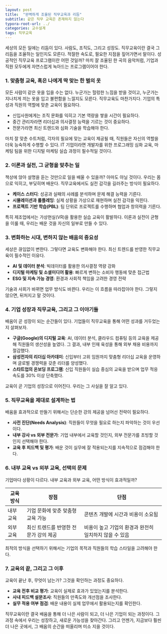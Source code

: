```yaml
---
layout: post
title:  "완벽하게 조율된 직무교육과 리듬"
subtitle: 같은 직무 교육은 존재하지 않는다
typora-root-url: ../
categories: 교수설계
tags: 직무교육
---
```


세상의 모든 일에는 리듬이 있다. 사람도, 조직도, 그리고 성장도. 직무교육이란 결국 그 리듬을 조율하는 일인지도 모른다. 적절한 속도로, 필요한 지점을 짚어가면서 말이다. 성공적인 직무교육 프로그램이란 어떤 것일까? 마치 잘 조율된 한 곡의 음악처럼, 기업과 직원 모두에게 자연스럽게 녹아드는 프로그램이어야 한다.

### 1. 맞춤형 교육, 혹은 나에게 딱 맞는 한 벌의 옷

모든 사람이 같은 옷을 입을 수는 없다. 누군가는 헐렁한 느낌을 받을 것이고, 누군가는 지나치게 끼는 옷을 입고 불편함을 느낄지도 모른다. 직무교육도 마찬가지다. 기업의 특성과 직원의 역할에 맞춘 교육이 필요하다.

- 신입사원에게는 조직 문화를 익히고 기본 역량을 쌓을 시간이 필요하다.
- 중간 관리자라면 리더십과 의사결정 능력을 기르는 것이 중요하다.
- 전문가라면 최신 트렌드와 심화 기술을 학습해야 한다.

마치 잘 맞춘 수트처럼, 각자의 필요에 맞는 교육이 제공될 때, 직원들은 자신의 역할을 더욱 능숙하게 수행할 수 있다. IT 기업이라면 개발자를 위한 프로그래밍 심화 교육, 마케팅 팀을 위한 디지털 마케팅 실습 과정이 필수적일 것이다.

### 2. 이론과 실전, 그 균형을 맞추는 일

책상에 앉아 설명을 듣는 것만으로 일을 배울 수 있을까? 아마도 아닐 것이다. 우리는 몸으로 익히고, 부딪히며 배운다. 직무교육에서도 실전 감각을 길러주는 방식이 필요하다.

- **케이스 스터디**: 성공과 실패의 사례를 분석하며 문제 해결 능력을 기른다.
- **시뮬레이션과 롤플레잉**: 실제 상황을 가상으로 재현하며 실전 감각을 익힌다.
- **프로젝트 기반 학습(PBL)**: 팀 단위로 프로젝트를 수행하며 협업과 창의력을 기른다.

특히 제조업에서는 가상현실(VR)을 활용한 실습 교육이 활발하다. 이론과 실전이 균형을 이룰 때, 우리는 배운 것을 자신의 일부로 만들 수 있다.

### 3. 변화하는 시대, 변하지 않는 배움의 중요성

세상은 끊임없이 변한다. 그렇다면 교육도 변화해야 한다. 최신 트렌드를 반영한 직무교육이 필수적인 이유다.

- **AI 및 데이터 분석**: 빅데이터를 활용한 의사결정 역량 강화
- **디지털 마케팅 및 소셜미디어 활용**: 빠르게 변하는 소비자 행동에 맞춘 접근법
- **ESG 및 지속 가능 경영**: 환경과 사회적 책임을 고려한 경영 전략

기술과 사회가 바뀌면 업무 방식도 바뀐다. 우리는 이 흐름을 따라잡아야 한다. 그렇지 않으면, 뒤처지고 말 것이다.

### 4. 기업 성장과 직무교육, 그리고 그 이야기들

배움이 곧 성장이 되는 순간들이 있다. 기업들이 직무교육을 통해 어떤 성과를 거두었는지 살펴보자.

- **구글(Google)의 디지털 교육**: AI, 데이터 분석, 클라우드 컴퓨팅 등의 교육을 제공해 직원들의 생산성을 높였다. 그 결과, 내부 인재 육성을 통해 외부 채용 비용까지 절감했다.
- **삼성전자의 리더십 아카데미**: 신입부터 고위 임원까지 맞춤형 리더십 교육을 운영하며 글로벌 경쟁력을 갖춘 리더를 양성했다.
- **스타트업의 온보딩 프로그램**: 신입 직원들이 실습 중심의 교육을 받으며 업무 적응 속도를 30% 이상 단축했다.

교육이 곧 기업의 성장으로 이어진다. 우리는 그 사실을 잘 알고 있다.

### 5. 직무교육을 제대로 설계하는 법

배움을 효과적으로 만들기 위해서는 단순한 강의 제공을 넘어선 전략이 필요하다.

- **사전 진단(Needs Analysis)**: 직원들이 무엇을 필요로 하는지 파악하는 것이 우선이다.
- **내부 강사 vs 외부 전문가**: 기업 내부에서 교육할 것인지, 외부 전문가를 초빙할 것인지 선택해야 한다.
- **교육 후 피드백 및 평가**: 배운 것이 실무에 잘 적용되는지를 지속적으로 점검해야 한다.

### 6. 내부 교육 vs 외부 교육, 선택의 문제

기업마다 상황이 다르다. 내부 교육과 외부 교육, 어떤 방식이 효과적일까?

| 교육 방식 | 장점                                  | 단점                                                   |
| --------- | ------------------------------------- | ------------------------------------------------------ |
| 내부 교육 | 기업 문화에 맞춘 맞춤형 교육 가능     | 콘텐츠 개발에 시간과 비용이 소요됨                     |
| 외부 교육 | 최신 트렌드를 반영한 전문가 강의 제공 | 비용이 높고 기업의 환경과 완전히 일치하지 않을 수 있음 |

최적의 방식을 선택하기 위해서는 기업의 목적과 직원들의 학습 스타일을 고려해야 한다.

### 7. 교육의 끝, 그리고 그 이후

교육이 끝난 후, 무엇이 남는가? 그것을 확인하는 과정도 중요하다.

- **교육 전후 비교 평가**: 교육이 실제로 효과가 있었는지를 분석한다.
- **사내 피드백 설문조사**: 직원들의 만족도와 개선점을 조사한다.
- **실무 적용 여부 점검**: 배운 내용이 실제 업무에서 활용되는지를 확인한다.

직무교육이란 결국 배움을 통해 더 나은 사람이 되고, 더 나은 기업이 되는 과정이다. 그 과정 속에서 우리는 성장하고, 새로운 가능성을 찾아간다. 그리고 언젠가, 지금보다 훨씬 더 나은 곳에서, 그 배움의 순간을 떠올리며 미소 지을 것이다.
